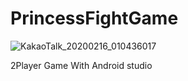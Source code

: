 # PrincessFightGame

![KakaoTalk_20200216_010436017](https://user-images.githubusercontent.com/37606666/74591126-ba3b1600-5058-11ea-8f3f-0c05a403d1b9.jpg)

2Player Game
With Android studio

